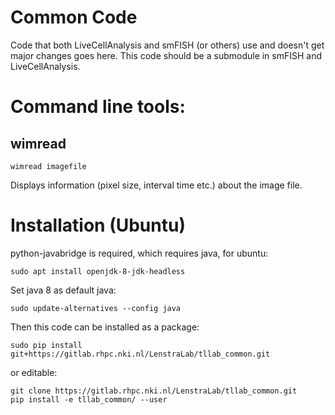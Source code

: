 # Common Code
Code that both LiveCellAnalysis and smFISH (or others) use and doesn't get major changes goes here. This code should be a submodule in smFISH and LiveCellAnalysis.

# Command line tools:
## wimread
    wimread imagefile
Displays information (pixel size, interval time etc.) about the image file.

# Installation (Ubuntu)
python-javabridge is required, which requires java, for ubuntu:

    sudo apt install openjdk-8-jdk-headless

Set java 8 as default java: 

    sudo update-alternatives --config java

Then this code can be installed as a package:

    sudo pip install git+https://gitlab.rhpc.nki.nl/LenstraLab/tllab_common.git

or editable:

    git clone https://gitlab.rhpc.nki.nl/LenstraLab/tllab_common.git 
    pip install -e tllab_common/ --user